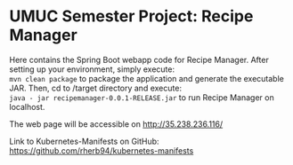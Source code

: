 # UMUC Semester Project: Recipe Manager 

Here contains the Spring Boot webapp code for Recipe Manager. 
After setting up your environment, simply execute:  
`mvn clean package`  to package the application and generate the executable JAR. 
Then, cd to /target directory and execute:  
`java - jar recipemanager-0.0.1-RELEASE.jar` to run Recipe Manager on localhost. 

The web page will be accessible on <http://35.238.236.116/>

Link to Kubernetes-Manifests on GitHub: https://github.com/rherb94/kubernetes-manifests

